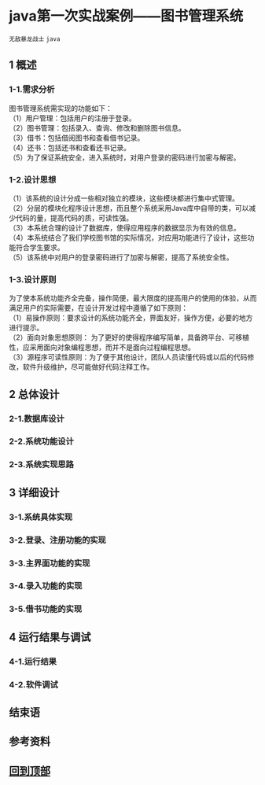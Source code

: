 
# java第一次实战案例——图书管理系统

`无敌暴龙战士`
`java`
## 1 概述
### 1-1.需求分析
 图书管理系统需实现的功能如下：  
（1）用户管理：包括用户的注册于登录。  
（2）图书管理：包括录入、查询、修改和删除图书信息。  
（3）借书：包括借阅图书和查看借书记录。  
（4）还书：包括还书和查看还书记录。  
（5）为了保证系统安全，进入系统时，对用户登录的密码进行加密与解密。  
### 1-2.设计思想
（1）该系统的设计分成一些相对独立的模块，这些模块都进行集中式管理。  
（2）分层的模块化程序设计思想，而且整个系统采用Java库中自带的类，可以减少代码的量，提高代码的质，可读性强。  
（3）本系统合理的设计了数据库，使得应用程序的数据显示为有效的信息。  
（4）本系统结合了我们学校图书馆的实际情况，对应用功能进行了设计，这些功能符合学生要求。  
（5）该系统中对用户的登录密码进行了加密与解密，提高了系统安全性。  
### 1-3.设计原则
 为了使本系统功能齐全完备，操作简便，最大限度的提高用户的使用的体验，从而满足用户的实际需要，在设计开发过程中遵循了如下原则：  
（1）易操作原则：要求设计的系统功能齐全，界面友好，操作方便，必要的地方进行提示。  
（2）面向对象思想原则： 为了更好的使得程序编写简单，具备跨平台、可移植性，应采用面向对象编程思想，而并不是面向过程编程思想。  
（3）源程序可读性原则：为了便于其他设计，团队人员读懂代码或以后的代码修改，软件升级维护，尽可能做好代码注释工作。  

## 2 总体设计
### 2-1.数据库设计
### 2-2.系统功能设计
### 2-3.系统实现思路

## 3 详细设计
### 3-1.系统具体实现
### 3-2.登录、注册功能的实现
### 3-3.主界面功能的实现
### 3-4.录入功能的实现
### 3-5.借书功能的实现

## 4 运行结果与调试
### 4-1.运行结果
### 4-2.软件调试

## 结束语

## 参考资料

## [回到顶部](#readme)

